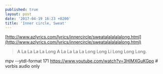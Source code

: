 ```yaml
---
published: true
layout: post
date: '2017-04-19 16:23 +0200'
title: 'Inner circle, Sweat'
---
```

[http://www.azlyrics.com/lyrics/innercircle/sweatalalalalalong.html](http://www.azlyrics.com/lyrics/innercircle/sweatalalalalalong.html)

> A La La La La Long
> A La La La La Long Long
> Li Long Long Long.

   mpv --ytdl-format 171 https://www.youtube.com/watch?v=3HIMXGuKGpo # vorbis audio only
